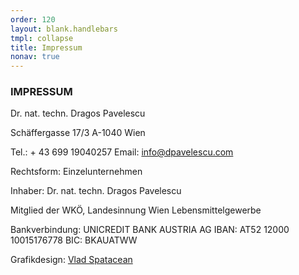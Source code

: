 ```yaml
---
order: 120
layout: blank.handlebars
tmpl: collapse
title: Impressum
nonav: true
---
```

### IMPRESSUM

Dr. nat. techn. Dragos Pavelescu

Schäffergasse 17/3
A-1040 Wien

Tel.: + 43 699 19040257
Email: info@dpavelescu.com
 
Rechtsform: Einzelunternehmen

Inhaber: Dr. nat. techn. Dragos Pavelescu

Mitglied der WKÖ, Landesinnung Wien Lebensmittelgewerbe
 
Bankverbindung:
UNICREDIT BANK AUSTRIA AG
IBAN: AT52 12000 10015176778
BIC: BKAUATWW
 
Grafikdesign: [Vlad Spatacean](http://www.omega-cbu.com)